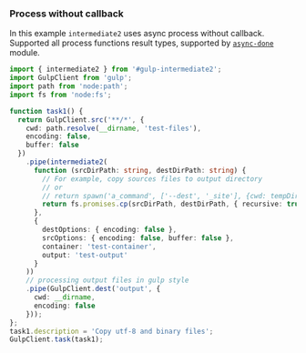 ### Process without callback

In this example `intermediate2` uses async process
without callback.
Supported all process functions result types,
supported by [`async-done`](https://www.npmjs.com/package/async-done) module.

```typescript file=./gulpfile.ts
import { intermediate2 } from '#gulp-intermediate2';
import GulpClient from 'gulp';
import path from 'node:path';
import fs from 'node:fs';

function task1() {
  return GulpClient.src('**/*', {
    cwd: path.resolve(__dirname, 'test-files'),
    encoding: false,
    buffer: false
  })
    .pipe(intermediate2(
      function (srcDirPath: string, destDirPath: string) {
        // For example, copy sources files to output directory
        // or
        // return spawn('a_command', ['--dest', '_site'], {cwd: tempDir});
        return fs.promises.cp(srcDirPath, destDirPath, { recursive: true });
      },
      {
        destOptions: { encoding: false },
        srcOptions: { encoding: false, buffer: false },
        container: 'test-container',
        output: 'test-output'
      }
    ))
    // processing output files in gulp style
    .pipe(GulpClient.dest('output', {
      cwd: __dirname,
      encoding: false
    }));
};
task1.description = 'Copy utf-8 and binary files';
GulpClient.task(task1);

```
